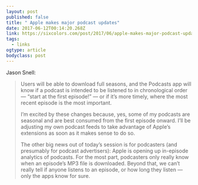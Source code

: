 ```yaml
---
layout: post 
published: false 
title: " Apple makes major podcast updates" 
date: 2017-06-12T00:14:20.268Z 
link: https://sixcolors.com/post/2017/06/apple-makes-major-podcast-updates/ 
tags:
  - links
ogtype: article 
bodyclass: post 
---
```


Jason Snell:

> Users will be able to download full seasons, and the Podcasts app will know if a podcast is intended to be listened to in chronological order — “start at the first episode!” — or if it’s more timely, where the most recent episode is the most important.
> 
> I’m excited by these changes because, yes, some of my podcasts are seasonal and are best consumed from the first episode onward. I’ll be adjusting my own podcast feeds to take advantage of Apple’s extensions as soon as it makes sense to do so.
> 
> The other big news out of today’s session is for podcasters (and presumably for podcast advertisers): Apple is opening up in-episode analytics of podcasts. For the most part, podcasters only really know when an episode’s MP3 file is downloaded. Beyond that, we can’t really tell if anyone listens to an episode, or how long they listen — only the apps know for sure.